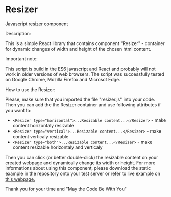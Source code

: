 # Resizer
Javascript resizer component

Description:

This is a simple React library that contains component "Resizer" - container for dynamic changes of width and height of the chosen html content.

Important note:

This script is build in the ES6 javascript and React and probably will not work in older versions of web browsers.
The script was successfully tested on Google Chrome, Mozilla Firefox and Microsot Edge.

How to use the Resizer:

Please, make sure that you imported the file "resizer.js" into your code.
Then you can add the the Resizer container and use following attributes if you want to:


- ```<Resizer type="horizontal">...Resizable content...</Resizer>``` - make content horizontaly resizable 
- ```<Resizer type="vertical">...Resizable content...</Resizer>``` - make content verticaly resizable 
- ```<Resizer type="both">...Resizable content...</Resizer>``` - make content resizable horizontaly and verticaly


Then you can click (or better double-click) the resizable content on your created webpage and dynamically change its width or height.
For more informations about using this component, please download the static example in the repository onto your test server or refer to live example on <a href="http://resizer.surge.sh/">this webpage.</a>  

Thank you for your time and "May the Code Be With You"
